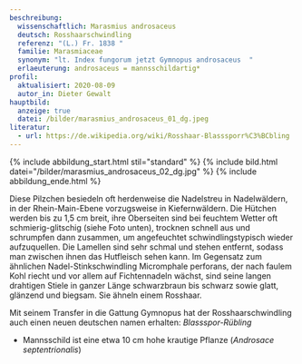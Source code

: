 ```yaml
---
beschreibung:
  wissenschaftlich: Marasmius androsaceus
  deutsch: Rosshaarschwindling
  referenz: "(L.) Fr. 1838 "
  familie: Marasmiaceae
  synonym: "lt. Index fungorum jetzt Gymnopus androsaceus  "
  erlaeuterung: androsaceus = mannsschildartig*
profil:
  aktualisiert: 2020-08-09
  autor_in: Dieter Gewalt
hauptbild:
  anzeige: true
  datei: /bilder/marasmius_androsaceus_01_dg.jpeg
literatur:
  - url: https://de.wikipedia.org/wiki/Rosshaar-Blasssporr%C3%BCbling
---
```

{% include abbildung_start.html stil="standard" %}
{% include bild.html datei="/bilder/marasmius_androsaceus_02_dg.jpg" %}
{% include abbildung_ende.html %}

Diese Pilzchen besiedeln oft herdenweise die Nadelstreu in Nadelwäldern, in der Rhein-Main-Ebene vorzugsweise in Kiefernwäldern. Die Hütchen werden bis zu 1,5 cm breit, ihre Oberseiten sind bei feuchtem Wetter oft schmierig-glitschig (siehe Foto unten), trocknen schnell aus und schrumpfen dann zusammen, um angefeuchtet schwindlingstypisch wieder aufzuquellen. Die Lamellen sind sehr schmal und stehen entfernt, sodass man zwischen ihnen das Hutfleisch sehen kann. Im Gegensatz zum ähnlichen Nadel-Stinkschwindling Micromphale perforans, der nach faulem Kohl riecht und vor allem auf Fichtennadeln wächst, sind seine langen drahtigen Stiele in ganzer Länge schwarzbraun bis schwarz sowie glatt, glänzend und biegsam. Sie ähneln einem Rosshaar.

Mit seinem Transfer in die Gattung Gymnopus hat der Rosshaarschwindling auch einen neuen deutschen namen erhalten: *Blassspor-Rübling*

* Mannsschild ist eine etwa 10 cm hohe krautige Pflanze (*Androsace septentrionalis*)